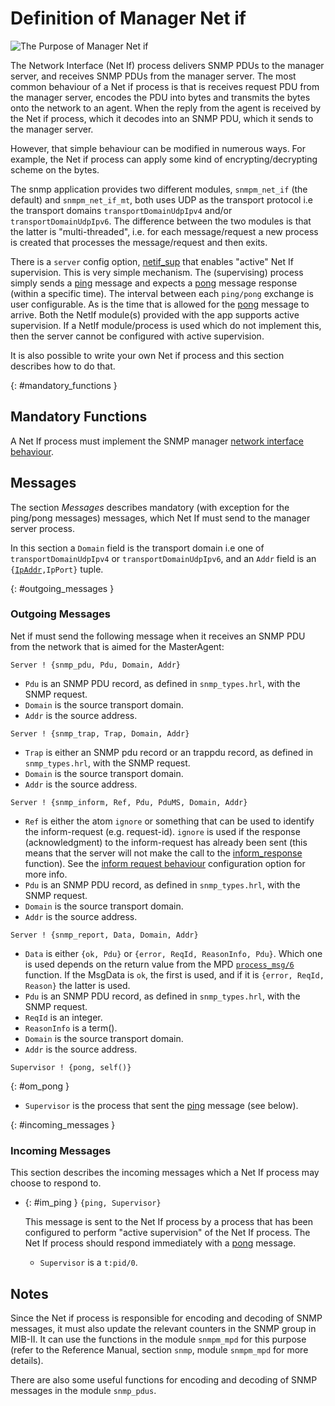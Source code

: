 <!--
%CopyrightBegin%

Copyright Ericsson AB 2023-2024. All Rights Reserved.

Licensed under the Apache License, Version 2.0 (the "License");
you may not use this file except in compliance with the License.
You may obtain a copy of the License at

    http://www.apache.org/licenses/LICENSE-2.0

Unless required by applicable law or agreed to in writing, software
distributed under the License is distributed on an "AS IS" BASIS,
WITHOUT WARRANTIES OR CONDITIONS OF ANY KIND, either express or implied.
See the License for the specific language governing permissions and
limitations under the License.

%CopyrightEnd%
-->
# Definition of Manager Net if

![The Purpose of Manager Net if](assets/snmp_manager_netif_1.gif "The Purpose of Manager Net if")

The Network Interface (Net If) process delivers SNMP PDUs to the manager server,
and receives SNMP PDUs from the manager server. The most common behaviour of a
Net if process is that is receives request PDU from the manager server, encodes
the PDU into bytes and transmits the bytes onto the network to an agent. When
the reply from the agent is received by the Net if process, which it decodes
into an SNMP PDU, which it sends to the manager server.

However, that simple behaviour can be modified in numerous ways. For example,
the Net if process can apply some kind of encrypting/decrypting scheme on the
bytes.

The snmp application provides two different modules, `snmpm_net_if` (the
default) and `snmpm_net_if_mt`, both uses UDP as the transport protocol i.e the
transport domains `transportDomainUdpIpv4` and/or `transportDomainUdpIpv6`. The
difference between the two modules is that the latter is "multi-threaded", i.e.
for each message/request a new process is created that processes the
message/request and then exits.

There is a `server` config option,
[netif_sup](snmp_config.md#manager_server_nis) that enables "active" Net If
supervision. This is very simple mechanism. The (supervising) process simply
sends a [ping](snmp_manager_netif.md#im_ping) message and expects a
[pong](snmp_manager_netif.md#om_pong) message response (within a specific time).
The interval between each `ping/pong` exchange is user configurable. As is the
time that is allowed for the [pong](snmp_manager_netif.md#om_pong) message to
arrive. Both the NetIf module(s) provided with the app supports active
supervision. If a NetIf module/process is used which do not implement this, then
the server cannot be configured with active supervision.

It is also possible to write your own Net if process and this section describes
how to do that.

[](){: #mandatory_functions }

## Mandatory Functions

A Net If process must implement the SNMP manager
[network interface behaviour](`m:snmpm_network_interface`).

## Messages

The section _Messages_ describes mandatory (with exception for the ping/pong
messages) messages, which Net If must send to the manager server process.

In this section a `Domain` field is the transport domain i.e one of
`transportDomainUdpIpv4` or `transportDomainUdpIpv6`, and an `Addr` field is an
`{`[`IpAddr`](`t:inet:ip_address/0`)`,IpPort}` tuple.

[](){: #outgoing_messages }

### Outgoing Messages

Net if must send the following message when it receives an SNMP PDU from the
network that is aimed for the MasterAgent:

```text
Server ! {snmp_pdu, Pdu, Domain, Addr}
```

- `Pdu` is an SNMP PDU record, as defined in `snmp_types.hrl`, with the SNMP
  request.
- `Domain` is the source transport domain.
- `Addr` is the source address.

```text
Server ! {snmp_trap, Trap, Domain, Addr}
```

- `Trap` is either an SNMP pdu record or an trappdu record, as defined in
  `snmp_types.hrl`, with the SNMP request.
- `Domain` is the source transport domain.
- `Addr` is the source address.

```text
Server ! {snmp_inform, Ref, Pdu, PduMS, Domain, Addr}
```

- `Ref` is either the atom `ignore` or something that can be used to identify
  the inform-request (e.g. request-id). `ignore` is used if the response
  (acknowledgment) to the inform-request has already been sent (this means that
  the server will not make the call to the
  [inform_response](`c:snmpm_network_interface:inform_response/4`) function). See
  the [inform request behaviour](snmp_config.md#manager_irb) configuration
  option for more info.
- `Pdu` is an SNMP PDU record, as defined in `snmp_types.hrl`, with the SNMP
  request.
- `Domain` is the source transport domain.
- `Addr` is the source address.

```text
Server ! {snmp_report, Data, Domain, Addr}
```

- `Data` is either `{ok, Pdu}` or `{error, ReqId, ReasonInfo, Pdu}`. Which one
  is used depends on the return value from the MPD
  [`process_msg/6`](`snmpm_mpd:process_msg/6`) function. If the MsgData is `ok`, the
  first is used, and if it is `{error, ReqId, Reason}` the latter is used.
- `Pdu` is an SNMP PDU record, as defined in `snmp_types.hrl`, with the SNMP
  request.
- `ReqId` is an integer.
- `ReasonInfo` is a term().
- `Domain` is the source transport domain.
- `Addr` is the source address.

```text
Supervisor ! {pong, self()}
```

{: #om_pong }

- `Supervisor` is the process that sent the
  [ping](snmp_manager_netif.md#im_ping) message (see below).

[](){: #incoming_messages }

### Incoming Messages

This section describes the incoming messages which a Net If process may choose
to respond to.

- [](){: #im_ping } `{ping, Supervisor}`

  This message is sent to the Net If process by a process that has been
  configured to perform "active supervision" of the Net If process. The Net If
  process should respond immediately with a
  [pong](snmp_manager_netif.md#om_pong) message.

  - `Supervisor` is a `t:pid/0`.

## Notes

Since the Net if process is responsible for encoding and decoding of SNMP
messages, it must also update the relevant counters in the SNMP group in MIB-II.
It can use the functions in the module `snmpm_mpd` for this purpose (refer to
the Reference Manual, section `snmp`, module `snmpm_mpd` for more details).

There are also some useful functions for encoding and decoding of SNMP messages
in the module `snmp_pdus`.
